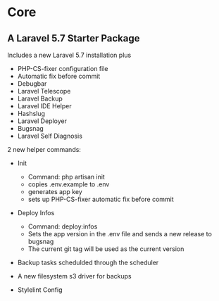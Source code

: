 # Core
## A Laravel 5.7 Starter Package

Includes a new Laravel 5.7 installation plus

- PHP-CS-fixer configuration file
- Automatic fix before commit
- Debugbar
- Laravel Telescope
- Laravel Backup
- Laravel IDE Helper
- Hashslug
- Laravel Deployer
- Bugsnag
- Laravel Self Diagnosis

2 new helper commands:

- Init
    - Command: php artisan init
    - copies .env.example to .env
    - generates app key
    - sets up PHP-CS-fixer automatic fix before commit
- Deploy Infos
    - Command: deploy:infos
    - Sets the app version in the .env file and sends a new release to bugsnag
    - The current git tag will be used as the current version

- Backup tasks schedulded through the scheduler
- A new filesystem s3 driver for backups
- Stylelint Config
